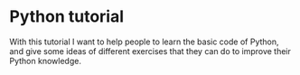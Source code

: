 # Python tutorial

With this tutorial I want to help people to learn the basic code of Python, and give some ideas 
of different exercises that they can do to improve their Python knowledge.
